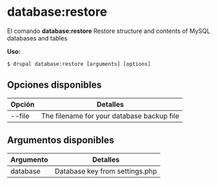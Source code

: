# database:restore
El comando **database:restore** Restore structure and contents of MySQL databases and tables

**Uso:**
```
$ drupal database:restore [arguments] [options] 
```

## Opciones disponibles
Opción | Detalles
-------|-------------
--file | The filename for your database backup file

## Argumentos disponibles
Argumento | Detalles
---------|-------------
database | Database key from settings.php
